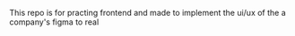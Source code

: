 This repo is for practing frontend and made to implement the ui/ux of the a company's figma to real

